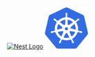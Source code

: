 <p align="center">
  <a href="http://nestjs.com/" target="blank"><img src="https://nestjs.com/img/logo-small.svg" width="120" alt="Nest Logo" /></a>
  <img src="https://github.com/kubernetes/kubernetes/raw/master/logo/logo.png" width="100">
</p>

